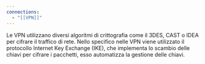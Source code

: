 ```yaml
---
connections:
  - "[[VPN]]"
---
```

Le VPN utilizzano diversi algoritmi di crittografia come il 3DES, CAST o IDEA per cifrare il traffico di rete. Nello specifico nelle VPN viene utilizzato il protocollo Internet Key Exchange (IKE), che implementa lo scambio delle chiavi per cifrare i pacchetti, esso automatizza la gestione delle chiavi.